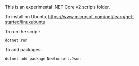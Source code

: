 
This is an experimental .NET Core v2 scripts folder.

To install on Ubuntu, https://www.microsoft.com/net/learn/get-started/linuxubuntu

To run the script:

    dotnet run

To add packages:

    dotnet add package Newtonsoft.Json

